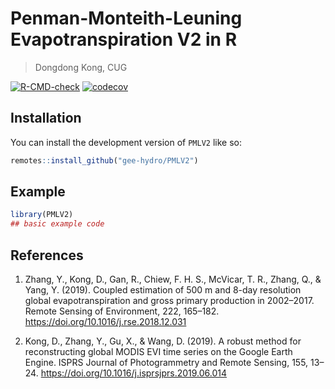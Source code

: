 
# Penman-Monteith-Leuning Evapotranspiration V2 in R

> Dongdong Kong, CUG

<!-- badges: start -->
[![R-CMD-check](https://github.com/gee-hydro/pml_california/actions/workflows/R-CMD-check.yaml/badge.svg)](https://github.com/gee-hydro/pml_california/actions/workflows/R-CMD-check.yaml)
[![codecov](https://codecov.io/gh/gee-hydro/pml_california/branch/master/graph/badge.svg)](https://app.codecov.io/gh/gee-hydro/pml_california)
<!-- [![CRAN](http://www.r-pkg.org/badges/version/PMLV2)](https://cran.r-project.org/package=PMLV2) -->
<!-- [![total](http://cranlogs.r-pkg.org/badges/grand-total/PMLV2)](https://www.rpackages.io/package/PMLV2) -->
<!-- [![monthly](http://cranlogs.r-pkg.org/badges/PMLV2)](https://www.rpackages.io/package/PMLV2) -->
<!-- badges: end -->

## Installation

You can install the development version of `PMLV2` like so:

``` r
remotes::install_github("gee-hydro/PMLV2")
```

## Example

``` r
library(PMLV2)
## basic example code
```

## References


1. Zhang, Y., Kong, D., Gan, R., Chiew, F. H. S., McVicar, T. R., Zhang, Q., & Yang, Y. (2019). Coupled estimation of 500 m and 8-day resolution global evapotranspiration and gross primary production in 2002–2017. Remote Sensing of Environment, 222, 165–182. <https://doi.org/10.1016/j.rse.2018.12.031>

2. Kong, D., Zhang, Y., Gu, X., & Wang, D. (2019). A robust method for reconstructing global MODIS EVI time series on the Google Earth Engine. ISPRS Journal of Photogrammetry and Remote Sensing, 155, 13–24. <https://doi.org/10.1016/j.isprsjprs.2019.06.014>
